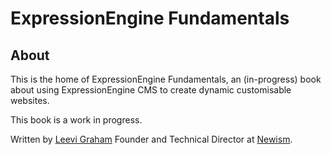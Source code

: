 ExpressionEngine Fundamentals
=============================

About
-----

This is the home of ExpressionEngine Fundamentals, an (in-progress) book about using ExpressionEngine CMS to create dynamic customisable websites.

This book is a work in progress.

Written by [Leevi Graham](http://leevigraham.com) Founder and Technical Director at [Newism](http://newism.com.au).